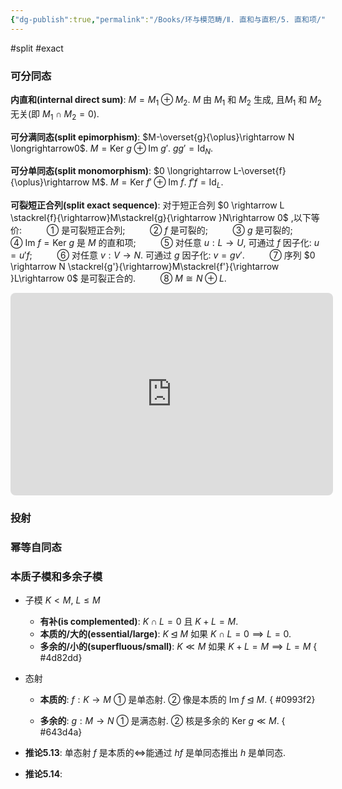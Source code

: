 ```yaml
---
{"dg-publish":true,"permalink":"/Books/环与模范畴/Ⅱ. 直和与直积/5. 直和项/","dgPassFrontmatter":true,"created":"2024-07-05T15:52:03.122+08:00","updated":"2024-08-08T09:53:05.489+08:00"}
---
```


#split #exact 
### 可分同态

**内直和(internal direct sum)**:  $M=M_{1}\oplus M_{2}$. $M$ 由 $M_1$ 和 $M_2$ 生成, 且$M_1$ 和 $M_2$ 无关(即 $M_{1} \cap M_{2}=0$).

**可分满同态(split epimorphism)**: $M-\overset{g}{\oplus}\rightarrow N \longrightarrow0$.  $M=\mathrm{Ker\ }g\oplus \mathrm{Im\ }g'$. $gg'=\mathrm{Id}_N$.

**可分单同态(split monomorphism)**: $0 \longrightarrow L-\overset{f}{\oplus}\rightarrow M$.  $M=\mathrm{Ker\ }f'\oplus \mathrm{Im\ }f$. $f'f=\mathrm{Id}_{L}$.

**可裂短正合列(split exact sequence)**: 对于短正合列 $0 \rightarrow L \stackrel{f}{\rightarrow}M\stackrel{g}{\rightarrow }N\rightarrow 0$ ,以下等价: 
$\qquad$ ① 是可裂短正合列;
$\qquad$ ② $f$ 是可裂的;
$\qquad$ ③ $g$ 是可裂的;
$\qquad$ ④ $\mathrm{Im\ }f=\mathrm{Ker\ }g$ 是 $M$ 的直和项;
$\qquad$ ⑤ 对任意 $u:L \rightarrow U$, 可通过 $f$ 因子化: $u=u'f$;
$\qquad$ ⑥ 对任意 $v:V \rightarrow N$. 可通过 $g$ 因子化: $v=gv'$.
$\qquad$ ⑦ 序列 $0 \rightarrow N \stackrel{g'}{\rightarrow}M\stackrel{f'}{\rightarrow }L\rightarrow 0$ 是可裂正合的.
$\qquad$ ⑧ $M\cong N\oplus L$.
<div style="text-align: center;">
<iframe class="quiver-embed" src="https://q.uiver.app/#q=WzAsNyxbMSwxLCJMIl0sWzIsMSwiTSJdLFsxLDIsIlUiXSxbMCwxLCIwIl0sWzMsMSwiTiJdLFs0LDEsIjAiXSxbMywwLCJWIl0sWzAsMSwiZiJdLFsxLDIsInUnIiwwLHsic3R5bGUiOnsiYm9keSI6eyJuYW1lIjoiZGFzaGVkIn19fV0sWzAsMiwidSIsMl0sWzMsMF0sWzEsNCwiZyJdLFs0LDVdLFs2LDQsInYiXSxbNiwxLCJ2JyIsMix7InN0eWxlIjp7ImJvZHkiOnsibmFtZSI6ImRhc2hlZCJ9fX1dXQ==&embed" width="516" height="324" style="border-radius: 8px; border: none;"></iframe>
</div>


### 投射
### 幂等自同态
### 本质子模和多余子模

+ 子模  $K<M$, $L\leqslant M$
	+ **有补(is complemented)**: $K \cap L=0$ 且 $K+L=M$.
	+ **本质的/大的(essential/large)**: $K\unlhd M$ 如果 $K \cap L=0\implies L=0$.
	+ **多余的/小的(superfluous/small)**:  $K\ll M$ 如果 $K+L=M \implies L=M$
{ #4d82dd}


+ 态射
	+ **本质的**:  $f:K\rightarrow M$ ① 是单态射. ② 像是本质的 $\mathrm{Im\ }f\unlhd M$.
{ #0993f2}

	+ **多余的**:  $g:M\rightarrow N$ ① 是满态射. ② 核是多余的 $\mathrm{Ker\ }g\ll M$.
{ #643d4a}

+ **推论5.13**: 单态射 $f$ 是本质的$\Longleftrightarrow$能通过 $hf$ 是单同态推出 $h$ 是单同态.
+ **推论5.14**: 
